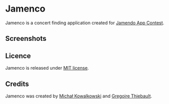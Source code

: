 # Jamenco

Jamenco is a concert finding application created for [Jamendo App Contest](http://blog.jamendo.com.s3.amazonaws.com/wp-content/uploads/2012/04/jamendo_logo2.png "Jamendo App Contest 2013").


## Screenshots 

## Licence 

Jamenco is released under [MIT license](http://opensource.org/licenses/mit-license.php).

## Credits

Jamenco was created by [Michał Kowalkowski](http://www.michalkowalkowski.com) and [Gregoire Thiebault](http://www.creativegreg.com).